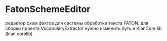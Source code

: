 # FatonSchemeEditor
редактор схем фактов для системы обработки текста FATON.
для сборки проекта VocabularyExtractor нужно изменить путь к KlanCore.lib (klan corelib)

